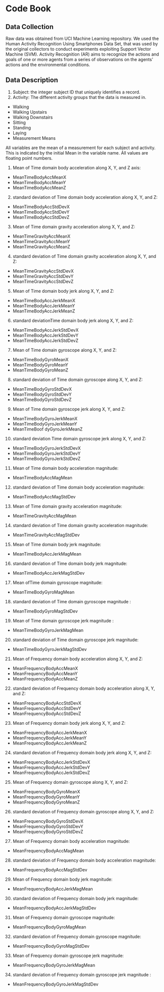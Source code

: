 # Code Book

## Data Collection
Raw data was obtained from UCI Machine Learning repository. We used the Human Activity Recognition Using Smartphones Data Set, that was used by the original collectors to conduct experiments exploiting Support Vector Machine (SVM).
Activity Recognition (AR) aims to recognize the actions and goals of one or more agents from a series of observations on the agents' actions and the environmental conditions. 

## Data Description
1. Subject: the integer subject ID that uniquely identifies a record.
2. Activity: The different activity groups that the data is measured in. 
 * Walking
 * Walking Upstairs
 * Walking Downstairs
 * Sitting
 * Standing
 * Laying
 * Measurement Means

All variables are the mean of a measurement for each subject and activity. This is indicated by the initial Mean in the variable name. All values are floating point numbers.

1. Mean of Time domain body acceleration along X, Y, and Z axis:
  * MeanTimeBodyAccMeanX
  * MeanTimeBodyAccMeanY
  * MeanTimeBodyAccMeanZ
2. standard deviation of Time domain body acceleration along X, Y, and Z:
  * MeanTimeBodyAccStdDevX
  * MeanTimeBodyAccStdDevY
  * MeanTimeBodyAccStdDevZ
3. Mean of Time domain gravity acceleration along X, Y, and Z:
  * MeanTimeGravityAccMeanX
  * MeanTimeGravityAccMeanY
  * MeanTimeGravityAccMeanZ
4. standard deviation of Time domain gravity acceleration along X, Y, and Z:
  * MeanTimeGravityAccStdDevX
  * MeanTimeGravityAccStdDevY
  * MeanTimeGravityAccStdDevZ
5. Mean of Time domain body jerk along X, Y, and Z:
  * MeanTimeBodyAccJerkMeanX
  * MeanTimeBodyAccJerkMeanY
  * MeanTimeBodyAccJerkMeanZ
6. standard deviationTime domain body jerk along X, Y, and Z:
  * MeanTimeBodyAccJerkStdDevX
  * MeanTimeBodyAccJerkStdDevY
  * MeanTimeBodyAccJerkStdDevZ
7. Mean of Time domain gyroscope along X, Y, and Z:
  * MeanTimeBodyGyroMeanX
  * MeanTimeBodyGyroMeanY
  * MeanTimeBodyGyroMeanZ
8. standard deviation of Time domain gyroscope along X, Y, and Z:
  * MeanTimeBodyGyroStdDevX
  * MeanTimeBodyGyroStdDevY
  * MeanTimeBodyGyroStdDevZ
9. Mean of Time domain gyroscope jerk along X, Y, and Z:
  * MeanTimeBodyGyroJerkMeanX
  * MeanTimeBodyGyroJerkMeanY
  * MeanTimeBoof dyGyroJerkMeanZ
10. standard deviation Time domain gyroscope jerk along X, Y, and Z:
  * MeanTimeBodyGyroJerkStdDevX
  * MeanTimeBodyGyroJerkStdDevY
  * MeanTimeBodyGyroJerkStdDevZ
11. Mean of Time domain body acceleration magnitude:
  * MeanTimeBodyAccMagMean
12. standard deviation of Time domain body acceleration magnitude:
  * MeanTimeBodyAccMagStdDev
13. Mean of Time domain gravity acceleration magnitude:
  * MeanTimeGravityAccMagMean
14. standard deviation of Time domain gravity acceleration magnitude:
  * MeanTimeGravityAccMagStdDev
15. Mean of Time domain body jerk magnitude:
  * MeanTimeBodyAccJerkMagMean
16. standard deviation of Time domain body jerk magnitude:
  * MeanTimeBodyAccJerkMagStdDev
17. Mean ofTime domain gyroscope magnitude:
  * MeanTimeBodyGyroMagMean
18. standard deviation of Time domain gyroscope magnitude :
  * MeanTimeBodyGyroMagStdDev
19. Mean of Time domain gyroscope jerk magnitude :
  * MeanTimeBodyGyroJerkMagMean
20. standard deviation of Time domain gyroscope jerk magnitude:
  * MeanTimeBodyGyroJerkMagStdDev
21. Mean of Frequency domain body acceleration along X, Y, and Z:
  * MeanFrequencyBodyAccMeanX
  * MeanFrequencyBodyAccMeanY
  * MeanFrequencyBodyAccMeanZ
22. standard deviation of Frequency domain body acceleration along X, Y, and Z:
  * MeanFrequencyBodyAccStdDevX
  * MeanFrequencyBodyAccStdDevY
  * MeanFrequencyBodyAccStdDevZ
23. Mean of Frequency domain body jerk along X, Y, and Z:
  * MeanFrequencyBodyAccJerkMeanX
  * MeanFrequencyBodyAccJerkMeanY
  * MeanFrequencyBodyAccJerkMeanZ
24. standard deviation of Frequency domain body jerk along X, Y, and Z:
  * MeanFrequencyBodyAccJerkStdDevX
  * MeanFrequencyBodyAccJerkStdDevY
  * MeanFrequencyBodyAccJerkStdDevZ
25. Mean of Frequency domain gyroscope  along X, Y, and Z:
  * MeanFrequencyBodyGyroMeanX
  * MeanFrequencyBodyGyroMeanY
  * MeanFrequencyBodyGyroMeanZ
26. standard deviation of Frequency domain gyroscope along X, Y, and Z:
  * MeanFrequencyBodyGyroStdDevX
  * MeanFrequencyBodyGyroStdDevY
  * MeanFrequencyBodyGyroStdDevZ
27. Mean of Frequency domain body acceleration magnitude:
  * MeanFrequencyBodyAccMagMean
28. standard deviation of Frequency domain body acceleration magnitude:
  * MeanFrequencyBodyAccMagStdDev
29. Mean of Frequency domain body jerk magnitude:
  * MeanFrequencyBodyAccJerkMagMean
30. standard deviation of Frequency domain body jerk magnitude:
  * MeanFrequencyBodyAccJerkMagStdDev
31. Mean of Frequency domain gyroscope magnitude:
  * MeanFrequencyBodyGyroMagMean
32. standard deviation of Frequency domain gyroscope magnitude:
  * MeanFrequencyBodyGyroMagStdDev
33. Mean of Frequency domain gyroscope jerk magnitude:
  * MeanFrequencyBodyGyroJerkMagMean
34. standard deviation of Frequency domain gyroscope jerk magnitude :
  * MeanFrequencyBodyGyroJerkMagStdDev

